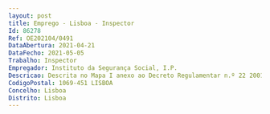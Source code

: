 ```yaml
--- 
layout: post
title: Emprego - Lisboa - Inspector
Id: 86278
Ref: OE202104/0491
DataAbertura: 2021-04-21
DataFecho: 2021-05-05
Trabalho: Inspector
Empregador: Instituto da Segurança Social, I.P.
Descricao: Descrita no Mapa I anexo ao Decreto Regulamentar n.º 22 2001, de 26 dedezembro
CodigoPostal: 1069-451 LISBOA
Concelho: Lisboa
Distrito: Lisboa
--- 
```

